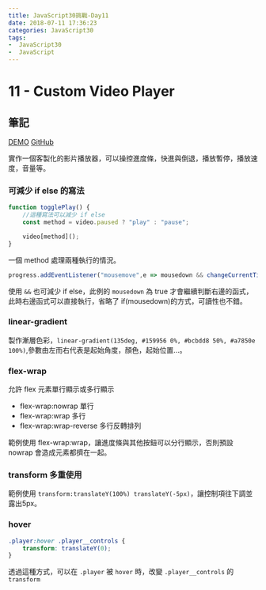 ```yaml
---
title: JavaScript30挑戰-Day11
date: 2018-07-11 17:36:23
categories: JavaScript30
tags:
-  JavaScript30
-  JavaScript
---
```

# 11 - Custom Video Player

## 筆記

[DEMO](https://weiyuan1993.github.io/JavaScript30/11-Custom-Video-Player)
[GitHub](https://github.com/weiyuan1993/JavaScript30/tree/master/11-Custom-Video-Player)

實作一個客製化的影片播放器，可以操控進度條，快進與倒退，播放暫停，播放速度，音量等。

<!--more-->

### 可減少 if else 的寫法

```javascript
function togglePlay() {
    //這種寫法可以減少 if else
    const method = video.paused ? "play" : "pause";

    video[method]();
}
```
一個 method 處理兩種執行的情況。


```javascript
progress.addEventListener("mousemove",e => mousedown && changeCurrentTime(e));
```

使用 `&&` 也可減少 if else，此例的 `mousedown` 為 true 才會繼續判斷右邊的函式，此時右邊函式可以直接執行，省略了 if(mousedown)的方式，可讀性也不錯。

### linear-gradient
製作漸層色彩，`linear-gradient(135deg, #159956 0%, #bcbdd8 50%, #a7850e 100%)`,參數由左而右代表是起始角度，顏色，起始位置...。

### flex-wrap
允許 flex 元素單行顯示或多行顯示
- flex-wrap:nowrap 單行
- flex-wrap:wrap 多行
- flex-wrap:wrap-reverse 多行反轉排列

範例使用 flex-wrap:wrap，讓進度條與其他按鈕可以分行顯示，否則預設 nowrap 會造成元素都擠在一起。

### transform 多重使用

範例使用 `transform:translateY(100%) translateY(-5px)`，讓控制項往下調並露出5px。

### hover
```css
.player:hover .player__controls {
    transform: translateY(0);
}
```
透過這種方式，可以在 `.player` 被 `hover` 時，改變 `.player__controls` 的 `transform`
